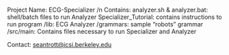 Project Name: ECG-Specializer /n
Contains:
analyzer.sh & analyzer.bat: shell/batch files to run Analyzer
Specializer_Tutorial: contains instructions to run program
/lib: ECG Analyzer
/grammars: sample “robots” grammar
/src/main: Contains files necessary to run Specializer and Analyzer

Contact:
seantrott@icsi.berkeley.edu